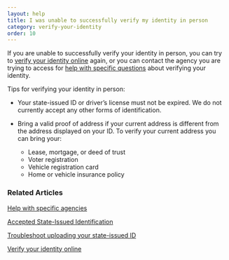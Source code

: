 ```yaml
---
layout: help
title: I was unable to successfully verify my identity in person
category: verify-your-identity
order: 10
---
```

If you are unable to successfully verify your identity in person, you can try to [verify your identity online](https://login.gov/help/verify-your-identity/how-to-verify-your-identity/) again, or you can contact the agency you are trying to access for [help with specific questions](https://login.gov/help/specific-agencies/overview/) about verifying your identity.

Tips for verifying your identity in person: 

* Your state-issued ID or driver’s license must not be expired. We do not currently accept any other forms of identification.
* Bring a valid proof of address if your current address is different from the address displayed on your ID. To verify your current address you can bring your:

  * Lease, mortgage, or deed of trust
  * Voter registration
  * Vehicle registration card
  * Home or vehicle insurance policy

### Related Articles

[Help with specific agencies](https://login.gov/help/specific-agencies/overview/)

[Accepted State-Issued Identification](https://login.gov/help/verify-your-identity/accepted-state-issued-identification/)

[Troubleshoot uploading your state-issued ID](https://login.gov/help/verify-your-identity/troubleshoot-uploading-your-state-issued-id/)

[Verify your identity online](https://login.gov/help/verify-your-identity/how-to-verify-your-identity/)